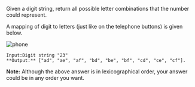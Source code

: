Given a digit string, return all possible letter combinations that the number could represent.

A mapping of digit to letters (just like on the telephone buttons) is given below.

![phone]()

```
Input:Digit string "23"
**Output:** ["ad", "ae", "af", "bd", "be", "bf", "cd", "ce", "cf"].
```

**Note:**
Although the above answer is in lexicographical order, your answer could be in any order you want.
